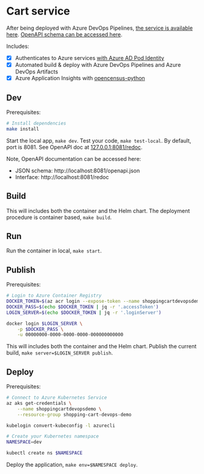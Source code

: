 # Cart service

After being deployed with Azure DevOps Pipelines, [the service is available here](https://shopping-cart-devops-demo.westeurope.cloudapp.azure.com/cart). [OpenAPI schema can be accessed here](https://shopping-cart-devops-demo.westeurope.cloudapp.azure.com/cart/openapi.json).

Includes:

- [x] Authenticates to Azure services [with Azure AD Pod Identity](https://learn.microsoft.com/en-us/azure/aks/use-azure-ad-pod-identity)
- [x] Automated build & deploy with Azure DevOps Pipelines and Azure DevOps Artifacts
- [x] Azure Application Insights with [opencensus-python](https://github.com/census-instrumentation/opencensus-python)

## Dev

Prerequisites:

```bash
# Install dependencies
make install
```

Start the local app, `make dev`. Test your code, `make test-local`. By default, port is 8081. See OpenAPI doc at [127.0.0.1:8081/redoc](http://127.0.0.1:8081/redoc).

Note, OpenAPI documentation can be accessed here:

- JSON schema: http://localhost:8081/openapi.json
- Interface: http://localhost:8081/redoc

## Build

This will includes both the container and the Helm chart. The deployment procedure is container based, `make build`.

## Run

Run the container in local, `make start`.

## Publish

Prerequisites:

```bash
# Login to Azure Container Registry
DOCKER_TOKEN=$(az acr login --expose-token --name shoppingcartdevopsdemo)
DOCKER_PASS=$(echo $DOCKER_TOKEN | jq -r '.accessToken')
LOGIN_SERVER=$(echo $DOCKER_TOKEN | jq -r '.loginServer')

docker login $LOGIN_SERVER \
    -p $DOCKER_PASS \
    -u 00000000-0000-0000-0000-000000000000
```

This will includes both the container and the Helm chart. Publish the current build, `make server=$LOGIN_SERVER publish`.

## Deploy

Prerequisites:

```bash
# Connect to Azure Kubernetes Service
az aks get-credentials \
    --name shoppingcartdevopsdemo \
    --resource-group shopping-cart-devops-demo

kubelogin convert-kubeconfig -l azurecli

# Create your Kubernetes namespace
NAMESPACE=dev

kubectl create ns $NAMESPACE
```

Deploy the application, `make env=$NAMESPACE deploy`.
